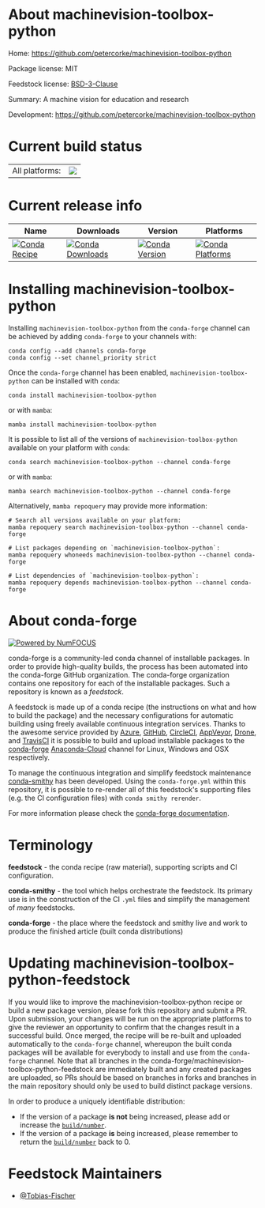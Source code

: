 About machinevision-toolbox-python
==================================

Home: https://github.com/petercorke/machinevision-toolbox-python

Package license: MIT

Feedstock license: [BSD-3-Clause](https://github.com/conda-forge/machinevision-toolbox-python-feedstock/blob/main/LICENSE.txt)

Summary: A machine vision for education and research

Development: https://github.com/petercorke/machinevision-toolbox-python

Current build status
====================


<table><tr><td>All platforms:</td>
    <td>
      <a href="https://dev.azure.com/conda-forge/feedstock-builds/_build/latest?definitionId=17589&branchName=main">
        <img src="https://dev.azure.com/conda-forge/feedstock-builds/_apis/build/status/machinevision-toolbox-python-feedstock?branchName=main">
      </a>
    </td>
  </tr>
</table>

Current release info
====================

| Name | Downloads | Version | Platforms |
| --- | --- | --- | --- |
| [![Conda Recipe](https://img.shields.io/badge/recipe-machinevision--toolbox--python-green.svg)](https://anaconda.org/conda-forge/machinevision-toolbox-python) | [![Conda Downloads](https://img.shields.io/conda/dn/conda-forge/machinevision-toolbox-python.svg)](https://anaconda.org/conda-forge/machinevision-toolbox-python) | [![Conda Version](https://img.shields.io/conda/vn/conda-forge/machinevision-toolbox-python.svg)](https://anaconda.org/conda-forge/machinevision-toolbox-python) | [![Conda Platforms](https://img.shields.io/conda/pn/conda-forge/machinevision-toolbox-python.svg)](https://anaconda.org/conda-forge/machinevision-toolbox-python) |

Installing machinevision-toolbox-python
=======================================

Installing `machinevision-toolbox-python` from the `conda-forge` channel can be achieved by adding `conda-forge` to your channels with:

```
conda config --add channels conda-forge
conda config --set channel_priority strict
```

Once the `conda-forge` channel has been enabled, `machinevision-toolbox-python` can be installed with `conda`:

```
conda install machinevision-toolbox-python
```

or with `mamba`:

```
mamba install machinevision-toolbox-python
```

It is possible to list all of the versions of `machinevision-toolbox-python` available on your platform with `conda`:

```
conda search machinevision-toolbox-python --channel conda-forge
```

or with `mamba`:

```
mamba search machinevision-toolbox-python --channel conda-forge
```

Alternatively, `mamba repoquery` may provide more information:

```
# Search all versions available on your platform:
mamba repoquery search machinevision-toolbox-python --channel conda-forge

# List packages depending on `machinevision-toolbox-python`:
mamba repoquery whoneeds machinevision-toolbox-python --channel conda-forge

# List dependencies of `machinevision-toolbox-python`:
mamba repoquery depends machinevision-toolbox-python --channel conda-forge
```


About conda-forge
=================

[![Powered by
NumFOCUS](https://img.shields.io/badge/powered%20by-NumFOCUS-orange.svg?style=flat&colorA=E1523D&colorB=007D8A)](https://numfocus.org)

conda-forge is a community-led conda channel of installable packages.
In order to provide high-quality builds, the process has been automated into the
conda-forge GitHub organization. The conda-forge organization contains one repository
for each of the installable packages. Such a repository is known as a *feedstock*.

A feedstock is made up of a conda recipe (the instructions on what and how to build
the package) and the necessary configurations for automatic building using freely
available continuous integration services. Thanks to the awesome service provided by
[Azure](https://azure.microsoft.com/en-us/services/devops/), [GitHub](https://github.com/),
[CircleCI](https://circleci.com/), [AppVeyor](https://www.appveyor.com/),
[Drone](https://cloud.drone.io/welcome), and [TravisCI](https://travis-ci.com/)
it is possible to build and upload installable packages to the
[conda-forge](https://anaconda.org/conda-forge) [Anaconda-Cloud](https://anaconda.org/)
channel for Linux, Windows and OSX respectively.

To manage the continuous integration and simplify feedstock maintenance
[conda-smithy](https://github.com/conda-forge/conda-smithy) has been developed.
Using the ``conda-forge.yml`` within this repository, it is possible to re-render all of
this feedstock's supporting files (e.g. the CI configuration files) with ``conda smithy rerender``.

For more information please check the [conda-forge documentation](https://conda-forge.org/docs/).

Terminology
===========

**feedstock** - the conda recipe (raw material), supporting scripts and CI configuration.

**conda-smithy** - the tool which helps orchestrate the feedstock.
                   Its primary use is in the construction of the CI ``.yml`` files
                   and simplify the management of *many* feedstocks.

**conda-forge** - the place where the feedstock and smithy live and work to
                  produce the finished article (built conda distributions)


Updating machinevision-toolbox-python-feedstock
===============================================

If you would like to improve the machinevision-toolbox-python recipe or build a new
package version, please fork this repository and submit a PR. Upon submission,
your changes will be run on the appropriate platforms to give the reviewer an
opportunity to confirm that the changes result in a successful build. Once
merged, the recipe will be re-built and uploaded automatically to the
`conda-forge` channel, whereupon the built conda packages will be available for
everybody to install and use from the `conda-forge` channel.
Note that all branches in the conda-forge/machinevision-toolbox-python-feedstock are
immediately built and any created packages are uploaded, so PRs should be based
on branches in forks and branches in the main repository should only be used to
build distinct package versions.

In order to produce a uniquely identifiable distribution:
 * If the version of a package **is not** being increased, please add or increase
   the [``build/number``](https://docs.conda.io/projects/conda-build/en/latest/resources/define-metadata.html#build-number-and-string).
 * If the version of a package **is** being increased, please remember to return
   the [``build/number``](https://docs.conda.io/projects/conda-build/en/latest/resources/define-metadata.html#build-number-and-string)
   back to 0.

Feedstock Maintainers
=====================

* [@Tobias-Fischer](https://github.com/Tobias-Fischer/)

